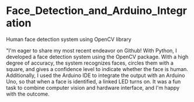 # Face_Detection_and_Arduino_Integration
Human face detection system using OpenCV library

"I'm eager to share my most recent endeavor on Github! With Python, I developed a face detection system using the OpenCV package. With a high degree of accuracy, the system recognizes faces, circles them with a square, and gives a confidence level to indicate whether the face is human. Additionally, I used the Arduino IDE to integrate the output with an Arduino Uno, so that when a face is identified, a linked LED turns on. It was a fun task to combine computer vision and hardware interface, and I'm happy with the outcome. 
